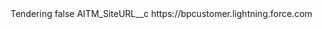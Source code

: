 <?xml version="1.0" encoding="UTF-8"?>
<CustomMetadata xmlns="http://soap.sforce.com/2006/04/metadata" xmlns:xsi="http://www.w3.org/2001/XMLSchema-instance" xmlns:xsd="http://www.w3.org/2001/XMLSchema">
    <label>Tendering</label>
    <protected>false</protected>
    <values>
        <field>AITM_SiteURL__c</field>
        <value xsi:type="xsd:string">https://bpcustomer.lightning.force.com</value>
    </values>
</CustomMetadata>
